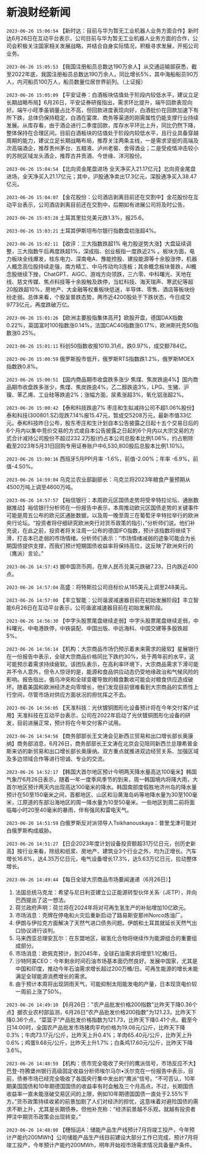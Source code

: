 # 新浪财经新闻
`2023-06-26 15:06:54` 【新时达：目前与华为暂无工业机器人业务方面合作】新时达6月26日在互动平台表示，公司目前与华为暂无工业机器人业务方面的合作，公司会积极关注国家相关发展战略，并结合自身实际情况，积极寻求发展，开拓公司业务。

`2023-06-26 15:05:53` 【我国注册船员总数达190万余人】从交通运输部获悉，截至2022年底，我国注册船员总数达190万余人，同比增长5%，其中海船船员90万人，内河船员100万人，船员数量位居世界前列。（上证报）

`2023-06-26 15:05:09` 【平安证券：白酒板块估值处于阶段内较低水平，建议立足长期战略布局】6月26日，平安证券研报指出，需求环比提升，端午回款表现向好。端午小旺季虽销量占比不高，但回款进度表现向好，白酒批价在回款加速下有所下跌，总体仍保持稳定，白酒在宴席、商务等渠道的刚需属性仍能支撑行业持续发展。从库存看，由于酒企进行二季度回款，库存水平环比上升，同比仍然下降，整体保持在合理区间。目前白酒板块的估值处于阶段内较低水平，且行业具备穿越周期的能力，建议立足长期战略布局，推荐关注两条主线，一是需求坚挺的高端及次高端酒企，推荐贵州茅台、五粮液、泸州老窖、舍得酒业；二是受疫情冲击较小的苏皖区域龙头酒企，推荐古井贡酒、今世缘、洋河股份。

`2023-06-26 15:04:54` 【北向资金尾盘进场 全天净买入21.17亿元】北向资金尾盘进场，全天净买入21.17亿元；其中，沪股通净卖出17.3亿元，深股通净买入38.47亿元。

`2023-06-26 15:04:07` 【金花股份：公司酒店剥离目前还在交割中】金花股份在互动平台表示，公司酒店剥离目前还在交割中，后期如有进展公司将及时公告。

`2023-06-26 15:03:28` 土耳其里拉兑美元跌1.3%，报25.6。

`2023-06-26 15:03:21` 土耳其伊斯坦布尔银行指数盘初涨超4%。

`2023-06-26 15:02:11` 【收评：三大指数跌超1% 电力股逆势大涨】大盘延续调整，三大指数午后再度跌超1%，深成指、创业板指一度跌近2% 。板块方面，电力板块全线爆发，桂东电力、深南电A、豫能控股、建投能源等十余股涨停，机器人概念高位股持续走强，南方精工、中马传动均3连板；其余概念板块普跌，AI概念股继续下挫，ChatGPT、AIGC、游戏方向领跌，三六零、中科曙光、天地在线、慈文传媒、焦点科技等十余股触及跌停，当虹科技、海天瑞声、寒武纪等超20股跌超10%，房地产、大金融等权重板块低迷，半导体、零售、酒店等板块纷纷走弱。总体来看，个股呈普跌态势，两市近4200股处于下跌状态，今日成交9773亿元，再度跌破万亿。

`2023-06-26 15:01:26` 【欧洲主要股指集体高开】欧股开盘，德国DAX指数0.22%，英国富时100指数涨0.14%，法国CAC40指数涨0.17%，欧洲斯托克50指数涨0.25%。

`2023-06-26 15:01:11` 科创50指数收报1010.31点，跌0.97%，成交额784亿。

`2023-06-26 15:00:59` 俄罗斯股市低开，俄罗斯RTS指数跌1.2%，俄罗斯MOEX指数跌0.8%。

`2023-06-26 15:00:51` 【国内商品期市收盘跌多涨少 焦煤、焦炭跌逾4%】国内商品期市收盘跌多涨少，焦煤、焦炭跌逾4%，乙二醇跌逾3%，LPG、生猪、沪镍、苯乙烯、工业硅等跌逾2%；涨幅方面，尿素涨超3%，氧化铝涨超2%。

`2023-06-26 15:00:42` 【泰和科技跌逾7% 枣庄和生拟减持公司不超1.06%股份】泰和科技(300801.SZ)现跌7.14%报15.47元，暂成交5208万元，最新市值33亿元。泰和科技昨日公布，股东枣庄和生计划自本公告披露之日起十五个交易日后的6个月内以集中竞价交易的方式或自本公告披露之日起的6个月内以大宗交易的方式合计减持公司股份不超过232.2万股(约占本公司总股本比例1.06%，约占剔除截至2023年5月31日回购专用证券账户中6,530,800股后总股本比例1.10%)。

`2023-06-26 15:00:16` 西班牙5月PPI月率 -1.6%，前值-2.00%；年率 -6.9%，前值-4.50%。

`2023-06-26 14:59:04` 乌克兰农业部副部长：乌克兰将2023年粮食产量预期从4500万吨上调至4600万吨。

`2023-06-26 14:57:57` 【裕信银行：本周欧元区国债走势将受辛特拉论坛、通胀数据推动】裕信银行分析师在一份报告中表示，本周推动欧元区国债走势的关键事件可能是周五公布的欧元区通胀数据，以及周一晚至周三在葡萄牙辛特拉举行的欧洲央行论坛。“投资者将仔细研究欧洲央行对货币政策的指引，”分析师们说。他们补充说，在此之前，投资者将关注周一公布的德国IFO指数，预计该指数将继续下滑，打击本已走弱的市场情绪。分析师们表示：“市场情绪减弱的迹象可能会为长期国债提供支撑，而我们预计短期国债收益率将保持高位，这反映了欧洲央行的（鹰派）言论。”

`2023-06-26 14:57:43` 据中国货币网，在岸人民币兑美元跌破7.23，日内跌近400点。

`2023-06-26 14:57:04` 高盛：将特斯拉公司目标价从185美元上调至248美元。

`2023-06-26 14:57:00` 【丰立智能：公司谐波减速器目前在初始发展阶段】丰立智能6月26日在互动平台表示，公司谐波减速器目前在初始发展阶段。

`2023-06-26 14:56:30` 【中字头股票尾盘继续走弱】中字头股票尾盘继续走弱，中科曙光、中电港跌停，中铁装配、中国出版、中远海科、中国交建等多股跌超5%。

`2023-06-26 14:56:14` 【机构：大宗商品市场仍预示着未来需求的疲软】星展银行在一份报告中表示，全球大宗商品价格同比下跌约30%，处于两年前的水平，这可能预示着需求持续疲软。该团队表示，在高利率环境下，大宗商品需求下滑可能并不令人意外，但令人惊讶的是，能源和食品供应动态仍受地缘政治和气候风险的影响。报告指出，俄乌冲突和全球变暖导致的粮食歉收可能会对粮食供应造成破坏。随着美国和欧洲经济走向零增长，他们发现目前很难看到大宗商品的实质性上行空间，尽管市场对供应方面状况的担忧挥之不去。

`2023-06-26 14:56:05` 【天准科技：光伏镀铜图形化设备预计将在今年交付客户试用】天准科技在互动平台表示，公司在2022年启动了光伏镀铜图形化设备的研发，目前进展正常，预计将在今年交付客户试用。

`2023-06-26 14:54:56` 【商务部部长王文涛会见新西兰贸易和出口增长部长奥康纳】商务部消息，6月26日，商务部部长王文涛在北京会见陪同新西兰总理希普金斯来访的新贸易和出口增长部长奥康纳。双方重点就推进双边经贸关系、加强区域及多边领域合作等进行坦诚、专业的交流。

`2023-06-26 14:52:17` 【韩国大首尔地区预计今明两天降水量高达100毫米】韩国气象厅6月26日表示，随着一年一度季风季节的到来，周一韩国境内将降大雨，大首尔地区预计两天内出现高达100毫米的降水。韩国南部度假胜地济州岛的降水量预计在50至150毫米之间，首都地区、山区和沿黄海岛屿等地降水量为30至100毫米，江原道的东部沿海地区的周一降水量为10至50毫米。一些地区到周二前将面临每小时20至40毫米的暴雨，伴有强风和雷电天气。

`2023-06-26 14:51:59` 白俄罗斯反对派领导人Tsikhanouskaya：普里戈津可能对白俄罗斯构成威胁。

`2023-06-26 14:51:27` 【日企2023年度计划设备投资额超31万亿日元，创历史新高】按行业来看，除纸和纸浆、房地产、建筑业3个行业之外，均为正增长。汽车增长16.6%，达4.35万亿日元，电气设备增长17.3%，达5.63万亿日元，拉动整体增长。

`2023-06-26 14:49:44` 【每日全球大宗商品市场要闻速递（6月26日）】
1. 法国总统马克龙：希望与尼日利亚建立公正能源转型伙伴关系（JETP），并向巴西提出了这一想法。
2. 荷兰政府声明：荷兰将在2024年将对可再生氢生产的补贴增加10亿欧元。
3. 市场消息：壳牌在停电和火灾后重新启动了路易斯安那州Norco炼油厂。
4. 伊朗与伊拉克方面解决了天然气进口债务问题。伊朗和土耳其就延长天然气出口协议进行谈判。
5. 马来西亚总理安瓦尔：在东盟地区，碳氢化合物将继续作为能源组合的重要组成部分。
6. 市场消息：欧佩克预计，到2045年，全球石油需求将增至1.1亿桶/日。
7. 沙特阿美CEO：今年剩余时间石油市场基本面仍然良好。发展中国家，尤其是中国和印度，推动今年石油需求增长超过200万桶/日。可再生能源的增长未能满足全球能源消费增长的需求。
8. 由于预计本周将出现阴雨天气，可能抑制太阳能发电的产量，日本现货电价较一周前上涨了50%。

`2023-06-26 14:49:10` 【6月26日："农产品批发价格200指数"比昨天下降0.36个点】据农业农村部监测，6月26日"农产品批发价格200指数"为121.23，比昨天下降0.36个点，“菜篮子”产品批发价格指数为121.73，比昨天下降0.41个点。截至今日14:00时，全国农产品批发市场猪肉平均价格为19.08元/公斤，比昨天下降0.3%；牛肉73.17元/公斤，比昨天上升0.4%；羊肉65.40元/公斤，比昨天上升0.6%；鸡蛋9.68元/公斤，比昨天上升1.7%；白条鸡17.60元/公斤，比昨天下降3.6%。

`2023-06-26 14:48:59` 【机构：债市完全吸收了央行的鹰派信号，市场反应不大】巴登-符腾堡州银行高级固定收益分析师埃尔马尔•沃尔克在一份报告中表示，目前，债券市场已经完全吸收了各国央行集中发出的“鹰派”信号。“不可否认，10年期美国国债和10年期德国国债的收益率有时会触及三个月高点，不过，长期国债收益率一直未能涨破交易区间的上限，例如10年期德国国债一直处于2.55%下方。”货币政策持续收紧的前景加剧了人们对经济的担忧，这意味着对避险国债的需求不断上升，尤其是长期债券。但他补充称：“经济前景越不乐观，就越有投资者押注中期货币政策会出现转变。”

`2023-06-26 14:48:08` 【穗恒运A：储能产品生产线预计7月将竣工投产，今年预计产能约200MWh】公司储能产品生产线目前建设大部分工作已完成，预计7月将竣工投产，今年预计产能约200MWh，明年开始视市场需求情况具备量产条件。

